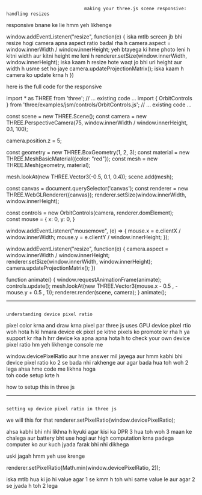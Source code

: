                                  making your three.js scene responsive: handling resizes

responsive bnane ke lie hmm yeh likhenge 

window.addEventListener("resize", function(e)  {    iska mtlb screen jb bhi resize hogi camera apna aspect ratio badal rha h 
    camera.aspect = window.innerWidth / window.innerHeight;   yeh btayega ki hme photo leni h kitni width aur kitni height me leni h 
    renderer.setSize(window.innerWidth, window.innerHeight);    iska kaam h resize hote waqt jo bhi uri height aur width h usme set ho jaye
    camera.updateProjectionMatrix();     iska kaam h camera ko update krna h 
})


here is the full code for the responsive 



import * as THREE from 'three';
// ... existing code ...
import { OrbitControls } from 'three/examples/jsm/controls/OrbitControls.js';
// ... existing code ...

const scene = new THREE.Scene();
const camera = new THREE.PerspectiveCamera(75, window.innerWidth / window.innerHeight, 0.1, 100);

camera.position.z = 5;


const geometry = new THREE.BoxGeometry(1, 2, 3);
const material = new THREE.MeshBasicMaterial({color: "red"});
const mesh = new THREE.Mesh(geometry, material);

mesh.lookAt(new THREE.Vector3(-0.5, 0.1, 0.4));
scene.add(mesh);

const canvas = document.querySelector('canvas');
const renderer = new THREE.WebGLRenderer({canvas});
renderer.setSize(window.innerWidth, window.innerHeight);

const controls = new OrbitControls(camera, renderer.domElement);  
const mouse = {
      x: 0,
      y: 0,
}

window.addEventListener("mousemove", (e) => {
      mouse.x = e.clientX / window.innerWidth;
      mouse.y = e.clientY / window.innerHeight;
});

window.addEventListener("resize", function(e)  {
    camera.aspect = window.innerWidth / window.innerHeight;
    renderer.setSize(window.innerWidth, window.innerHeight);
    camera.updateProjectionMatrix();
})

function animate() {
      window.requestAnimationFrame(animate);
      controls.update();
      mesh.lookAt(new THREE.Vector3(mouse.x - 0.5 , -mouse.y + 0.5 , 1));
      renderer.render(scene, camera);
}
animate(); 




----------------------------------------------------------------------------------------------------------------------
                                                                     understanding device pixel ratio  

pixel color krna and draw krna pixel par three js uses GPU
device pixel rtio woh hota h ki hmara device ek pixel pe kitne pixels ko promote kr rha h ya support kr rha h 
hrr device ka apna apna hota h
to check your own device pixel ratio hm yeh likhenge console me 

window.devicePixelRatio
aur hme answer mil jayega
aur hmm kabhi bhi device pixel ratio ko 2 se bada nhi rakhenge aur agar bada hua toh woh 2 lega ahsa hme code me likhna hoga  
toh code setup krte h 

how to setup this in three js 


---------------------------------------------------------------------------------------------------------------------
                                                                    setting up device pixel ratio in three js 


we will this for that 
renderer.setPixelRatio(window.devicePixelRatio);

ahsa kabhi bhi  nhi likhna h kyuki agar kisi ka DPR 3 hua toh woh 3 maan ke chalega aur battery bht use hogi aur high computation krna padega computer ko aur kuch jyada farak bhi nhi dikhega 

uski jagah hmm yeh use krenge 

renderer.setPixelRatio(Math.min(window.devicePixelRatio, 2));

iska mtlb hua ki jo  hi value agar 1 se kmm h toh whi same value le aur agar 2 se jyada h toh 2 lega 
